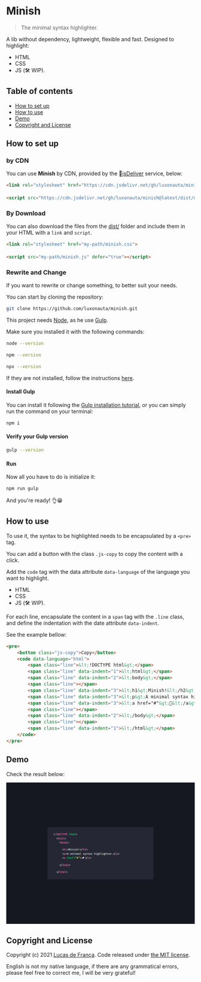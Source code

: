 # Minish

> The minimal syntax highlighter.

A lib without dependency, lightweight, flexible and fast. Designed to highlight:

* HTML
* CSS
* JS (:hammer_and_wrench: WIP).

## Table of contents

 - [How to set up](#how-to-set-up)
 - [How to use](#how-to-use)
 - [Demo](#demo)
 - [Copyright and License](#copyright-and-license)

## How to set up

### by CDN

You can use **Minish** by CDN, provided by the :mechanical_arm:[jsDeliver](https://www.jsdelivr.com/) service, below:

```html
<link rel="stylesheet" href="https://cdn.jsdelivr.net/gh/luxonauta/minish@latest/dist/minish.css">

<script src="https://cdn.jsdelivr.net/gh/luxonauta/minish@latest/dist/minish.js" defer="true" crossorigin="anonymous"></script>
```

### By Download

You can also download the files from the [dist/](https://github.com/luxonauta/minish/tree/master/dist) folder and include them in your HTML with a `link` and `script`.

```html
<link rel="stylesheet" href="my-path/minish.css">

<script src="my-path/minish.js" defer="true"></script>
```

### Rewrite and Change

If you want to rewrite or change something, to better suit your needs.

You can start by cloning the repository:

```sh
git clone https://github.com/luxonauta/minish.git
```

This project needs [Node](https://nodejs.org/en/), as he use [Gulp](https://gulpjs.com/).

Make sure you installed it with the following commands:

```sh
node --version
```

```sh
npm --version
```

```sh
npx --version
```

If they are not installed, follow the instructions [here](https://nodejs.org/en/).

#### Install Gulp

You can install it following the [Gulp installation tutorial](https://gulpjs.com/docs/en/getting-started/quick-start), or you can simply run the command on your terminal:

```sh
npm i
```

#### Verify your Gulp version

```sh
gulp --version
```
#### Run

Now all you have to do is initialize it:

```sh
npm run gulp
```

And you're ready! :ok_hand::grin:

## How to use

To use it, the syntax to be highlighted needs to be encapsulated by a `<pre>` tag.

You can add a button with the class `.js-copy` to copy the content with a click.

Add the `code` tag with the data attribute `data-language` of the language you want to highlight.

* HTML
* CSS
* JS (:hammer_and_wrench: WIP).

For each line, encapsulate the content in a `span` tag with the `.line` class, and define the indentation with the date attribute `data-indent`.

See the example bellow:

```html
<pre>
    <button class="js-copy">Copy</button>
    <code data-language="html">
        <span class="line">&lt;!DOCTYPE html&gt;</span>
        <span class="line" data-indent="1">&lt;html&gt;</span>
        <span class="line" data-indent="2">&lt;body&gt;</span>
        <span class="line"></span>
        <span class="line" data-indent="3">&lt;h1&gt;Minish!&lt;/h2&gt;</span>
        <span class="line" data-indent="3">&lt;p&gt;A minimal syntax highlighter.&lt;/p&gt;</span>
        <span class="line" data-indent="3">&lt;a href="#"&gt;🚀&lt;/a&gt;</span>
        <span class="line"></span>
        <span class="line" data-indent="2">&lt;/body&gt;</span>
        <span class="line"></span>
        <span class="line" data-indent="1">&lt;/html&gt;</span>
    </code>
</pre>
```

## Demo

Check the result below:

![A screenshot of the lib in use.](minish-preview.png)

## Copyright and License

Copyright (c) 2021 [Lucas de França](https://github.com/luxonauta). Code released under [the MIT license](https://github.com/luxonauta/minish/blob/master/LICENSE).

English is not my native language, if there are any grammatical errors, please feel free to correct me, I will be very grateful!
